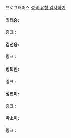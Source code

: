 프로그래머스 [성격 유형 검사하기](https://school.programmers.co.kr/learn/courses/30/lessons/118666)<br>

#### 최태승: 
링크 : 

#### 김선웅: 
링크 : 

#### 정의진: 
링크 :

#### 정연미: 
링크 : 

#### 박소미: 
링크 : 
